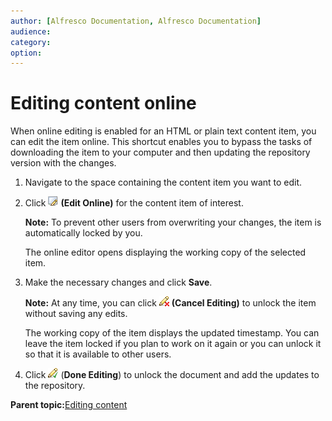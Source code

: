 ```yaml
---
author: [Alfresco Documentation, Alfresco Documentation]
audience: 
category: 
option: 
---
```


# Editing content online

When online editing is enabled for an HTML or plain text content item, you can edit the item online. This shortcut enables you to bypass the tasks of downloading the item to your computer and then updating the repository version with the changes.

1.  Navigate to the space containing the content item you want to edit.

2.  Click ![Edit Online](../images/im-editonline.png) **\(Edit Online\)** for the content item of interest.

    **Note:** To prevent other users from overwriting your changes, the item is automatically locked by you.

    The online editor opens displaying the working copy of the selected item.

3.  Make the necessary changes and click **Save**.

    **Note:** At any time, you can click ![Cancel File Editing](../images/im-cancelfileediting.png) **\(Cancel Editing\)** to unlock the item without saving any edits.

    The working copy of the item displays the updated timestamp. You can leave the item locked if you plan to work on it again or you can unlock it so that it is available to other users.

4.  Click ![Done Editing](../images/im-doneediting.png) \(**Done Editing**\) to unlock the document and add the updates to the repository.


**Parent topic:**[Editing content](../concepts/cuh-content-edit.md)


